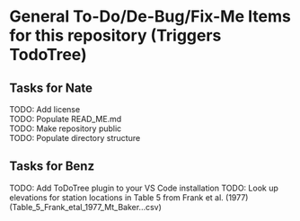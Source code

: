 # General To-Do/De-Bug/Fix-Me Items for this repository (Triggers TodoTree)

## Tasks for Nate
TODO: Add license  
TODO: Populate READ_ME.md  
TODO: Make repository public  
TODO: Populate directory structure


## Tasks for Benz  
TODO: Add ToDoTree plugin to your VS Code installation
TODO: Look up elevations for station locations in Table 5 from Frank et al. (1977) (Table_5_Frank_etal_1977_Mt_Baker...csv)  

